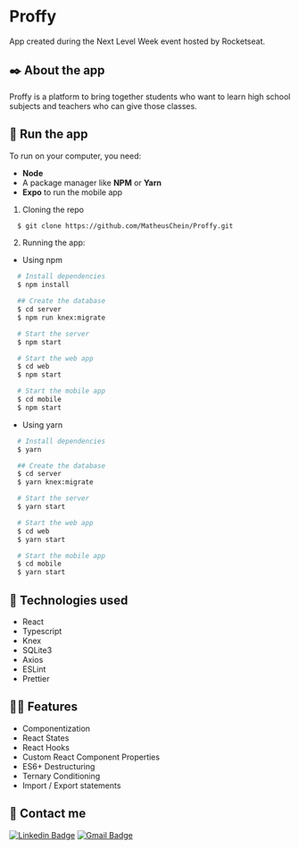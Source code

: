 
# Proffy

App created during the Next Level Week event hosted by Rocketseat.

## :black_nib: About the app

Proffy is a platform to bring together students who want to learn high school subjects and teachers who can give those classes.

## :rocket: Run the app

To run on your computer, you need:
  - **Node**
  - A package manager like **NPM** or **Yarn**
  - **Expo** to run the mobile app

1. Cloning the repo

```sh
  $ git clone https://github.com/MatheusChein/Proffy.git
```

2. Running the app:
  - Using npm

```sh
  # Install dependencies
  $ npm install

  ## Create the database
  $ cd server
  $ npm run knex:migrate

  # Start the server
  $ npm start

  # Start the web app
  $ cd web
  $ npm start

  # Start the mobile app
  $ cd mobile
  $ npm start
```
 - Using yarn

```sh
  # Install dependencies
  $ yarn

  ## Create the database
  $ cd server
  $ yarn knex:migrate

  # Start the server
  $ yarn start

  # Start the web app
  $ cd web
  $ yarn start

  # Start the mobile app
  $ cd mobile
  $ yarn start
```
## :toolbox: Technologies used

<ul>
<li>React</li>
<li>Typescript</li>
<li>Knex</li>
<li>SQLite3</li>
<li>Axios</li>
<li>ESLint</li>
<li>Prettier</li>
</ul>

## :man_technologist: Features

<ul>
<li>Componentization</li>
<li>React States</li>
<li>React Hooks</li>
<li>Custom React Component Properties</li>
<li>ES6+ Destructuring</li>
<li>Ternary Conditioning</li>
<li>Import / Export statements</li>
</ul>

## :briefcase: Contact me <br>

[![Linkedin Badge](https://img.shields.io/badge/-MatheusChein-blue?style=flat-square&logo=Linkedin&logoColor=white&link=https://www.linkedin.com/in/matheus-chein/)](https://www.linkedin.com/in/matheus-chein/) 
[![Gmail Badge](https://img.shields.io/badge/-matheuschein@gmail.com-c14438?style=flat-square&logo=Gmail&logoColor=white&link=mailto:matheuschein@gmail.com)](mailto:matheuschein@gmail.com)
